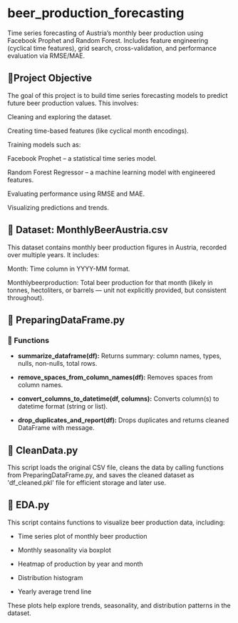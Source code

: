 # beer_production_forecasting
Time series forecasting of Austria’s monthly beer production using Facebook Prophet and Random Forest. Includes feature engineering (cyclical time features), grid search, cross-validation, and performance evaluation via RMSE/MAE.

## 🎯Project Objective
The goal of this project is to build time series forecasting models to predict future beer production values. This involves:

Cleaning and exploring the dataset.

Creating time-based features (like cyclical month encodings).

Training models such as:

Facebook Prophet – a statistical time series model.

Random Forest Regressor – a machine learning model with engineered features.

Evaluating performance using RMSE and MAE.

Visualizing predictions and trends.

## 📂 Dataset: MonthlyBeerAustria.csv
This dataset contains monthly beer production figures in Austria, recorded over multiple years. It includes:

Month: Time column in YYYY-MM format.

Monthlybeerproduction: Total beer production for that month (likely in tonnes, hectoliters, or barrels — unit not explicitly provided, but consistent throughout).

## 📄 PreparingDataFrame.py
### 🔧 Functions

- **summarize_dataframe(df):**  Returns summary: column names, types, nulls, non-nulls, total rows.

- **remove_spaces_from_column_names(df):**  Removes spaces from column names.

- **convert_columns_to_datetime(df, columns):**  Converts column(s) to datetime format (string or list).

- **drop_duplicates_and_report(df):**  Drops duplicates and returns cleaned DataFrame with message.

## 📄 CleanData.py
This script loads the original CSV file, cleans the data by calling functions from PreparingDataFrame.py, and saves the cleaned dataset as 'df_cleaned.pkl' file for efficient storage and later use.

## 📄 EDA.py
This script contains functions to visualize beer production data, including:

- Time series plot of monthly beer production

- Monthly seasonality via boxplot

- Heatmap of production by year and month

- Distribution histogram

- Yearly average trend line

These plots help explore trends, seasonality, and distribution patterns in the dataset.
